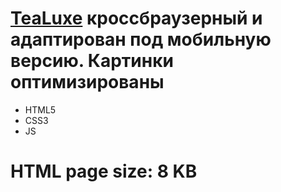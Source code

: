#   [TeaLuxe](https://angelkrylova.github.io/TeaLuxe/) кроссбраузерный и адаптирован под мобильную версию. Картинки оптимизированы
- HTML5
- CSS3
- JS

# HTML page size: 8 KB

